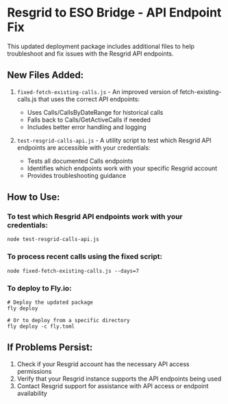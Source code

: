 # Resgrid to ESO Bridge - API Endpoint Fix

This updated deployment package includes additional files to help troubleshoot and fix issues with the Resgrid API endpoints.

## New Files Added:

1. `fixed-fetch-existing-calls.js` - An improved version of fetch-existing-calls.js that uses the correct API endpoints:
   - Uses Calls/CallsByDateRange for historical calls 
   - Falls back to Calls/GetActiveCalls if needed
   - Includes better error handling and logging

2. `test-resgrid-calls-api.js` - A utility script to test which Resgrid API endpoints are accessible with your credentials:
   - Tests all documented Calls endpoints 
   - Identifies which endpoints work with your specific Resgrid account
   - Provides troubleshooting guidance

## How to Use:

### To test which Resgrid API endpoints work with your credentials:
```
node test-resgrid-calls-api.js
```

### To process recent calls using the fixed script:
```
node fixed-fetch-existing-calls.js --days=7
```

### To deploy to Fly.io:
```
# Deploy the updated package
fly deploy

# Or to deploy from a specific directory
fly deploy -c fly.toml
```

## If Problems Persist:

1. Check if your Resgrid account has the necessary API access permissions
2. Verify that your Resgrid instance supports the API endpoints being used
3. Contact Resgrid support for assistance with API access or endpoint availability
